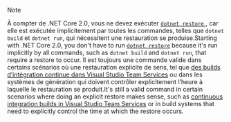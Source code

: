 > [!NOTE]
> <span data-ttu-id="e4d4c-101">À compter de .NET Core 2.0, vous ne devez exécuter [ `dotnet restore` ](~/docs/core/tools/dotnet-restore.md) , car elle est exécutée implicitement par toutes les commandes, telles que `dotnet build` et `dotnet run`, qui nécessitent une restauration se produise.</span><span class="sxs-lookup"><span data-stu-id="e4d4c-101">Starting with .NET Core 2.0, you don't have to run [`dotnet restore`](~/docs/core/tools/dotnet-restore.md) because it's run implicitly by all commands, such as `dotnet build` and `dotnet run`, that require a restore to occur.</span></span> <span data-ttu-id="e4d4c-102">Il est toujours une commande valide dans certains scénarios où une restauration explicite de sens, tel que [des builds d’intégration continue dans Visual Studio Team Services](/vsts/build-release/apps/aspnet/build-aspnet-core) ou dans les systèmes de génération qui doivent contrôler explicitement l’heure à laquelle le restauration se produit.</span><span class="sxs-lookup"><span data-stu-id="e4d4c-102">It's still a valid command in certain scenarios where doing an explicit restore makes sense, such as [continuous integration builds in Visual Studio Team Services](/vsts/build-release/apps/aspnet/build-aspnet-core) or in build systems that need to explicitly control the time at which the restore occurs.</span></span>
